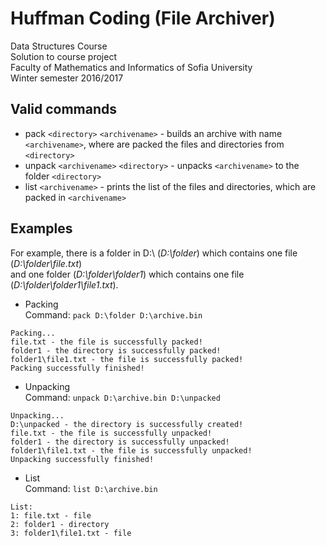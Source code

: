# Huffman Coding (File Archiver)
Data Structures Course<br>
Solution to course project<br>
Faculty of Mathematics and Informatics of Sofia University<br>
Winter semester 2016/2017

##	Valid commands
* pack `<directory>` `<archivename>` - builds an archive with name `<archivename>`, where are packed the files and directories from `<directory>`
* unpack `<archivename>` `<directory>` - unpacks `<archivename>` to the folder `<directory>`
* list `<archivename>` - prints the list of the files and directories, which are packed in `<archivename>`

## Examples
For example, there is a folder in D:\ (*D:\folder*) which contains one file (*D:\folder\file.txt*)<br>
and one folder (*D:\folder\folder1*) which contains one file (*D:\folder\folder1\file1.txt*).
* Packing<br>
Command: `pack D:\folder D:\archive.bin`
```
Packing...
file.txt - the file is successfully packed!
folder1 - the directory is successfully packed!
folder1\file1.txt - the file is successfully packed!
Packing successfully finished!
```
* Unpacking<br>
Command: `unpack D:\archive.bin D:\unpacked`
```
Unpacking...
D:\unpacked - the directory is successfully created!
file.txt - the file is successfully unpacked!
folder1 - the directory is successfully unpacked!
folder1\file1.txt - the file is successfully unpacked!
Unpacking successfully finished!
```
* List<br>
Command: `list D:\archive.bin`
```
List:
1: file.txt - file
2: folder1 - directory
3: folder1\file1.txt - file
```
